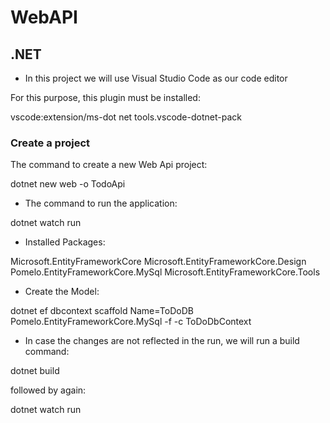 # WebAPI

## .NET
* In this project we will use Visual Studio Code as our code editor
  
For this purpose, this plugin must be installed:

vscode:extension/ms-dot net tools.vscode-dotnet-pack

### Create a project
The command to create a new Web Api project:

dotnet new web -o TodoApi

* The command to run the application:

dotnet watch run

* Installed Packages:

Microsoft.EntityFrameworkCore 
Microsoft.EntityFrameworkCore.Design
Pomelo.EntityFrameworkCore.MySql
Microsoft.EntityFrameworkCore.Tools

* Create the Model:

dotnet ef dbcontext scaffold Name=ToDoDB Pomelo.EntityFrameworkCore.MySql  -f -c ToDoDbContext

* In case the changes are not reflected in the run, we will run a build command:

dotnet build

followed by again:   

dotnet watch run



